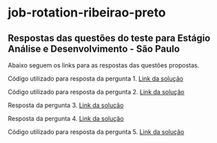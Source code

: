 # job-rotation-ribeirao-preto

## Respostas das questões do teste para Estágio Análise e Desenvolvimento - São Paulo 
Abaixo seguem os links para as respostas das questões propostas.

Código utilizado para resposta da pergunta 1. [Link da solução](https://github.com/RafaelPotiguar/job-rotation-ribeirao-preto/blob/main/soma.js)

Código utilizado para resposta da pergunta 2. [Link da solução](https://github.com/RafaelPotiguar/job-rotation-ribeirao-preto/blob/main/fibonacci.js)

Resposta da pergunta 3. [Link da solução](https://github.com/RafaelPotiguar/job-rotation-ribeirao-preto/blob/main/logica-elemento.txt)

Resposta da pergunta 4. [Link da solução](https://github.com/RafaelPotiguar/job-rotation-ribeirao-preto/blob/main/rodovia.txt)

Código utilizado para resposta da pergunta 5. [Link da solução](https://github.com/RafaelPotiguar/job-rotation-ribeirao-preto/blob/main/inverte.js)
